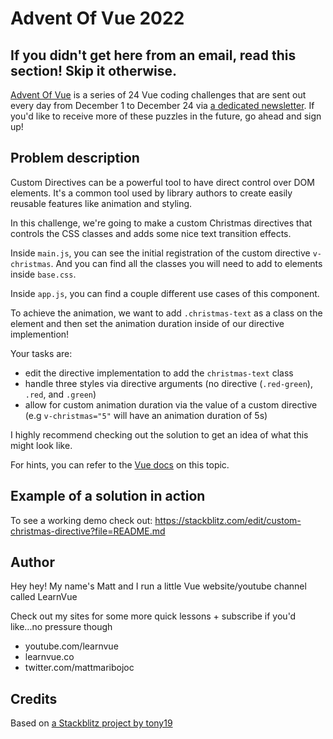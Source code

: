 # Advent Of Vue 2022

## If you didn't get here from an email, read this section! Skip it otherwise.

[Advent Of Vue](https://adventofvue.com) is a series of 24 Vue coding challenges that are sent out every day from December 1 to December 24 via [a dedicated newsletter](https://www.getrevue.co/profile/AdventOfVue). If you'd like to receive more of these puzzles in the future, go ahead and sign up!

## Problem description

Custom Directives can be a powerful tool to have direct control over DOM elements. It's a common tool used by library authors to create easily reusable features like animation and styling.

In this challenge, we're going to make a custom Christmas directives that controls the CSS classes and adds some nice text transition effects.

Inside `main.js`, you can see the initial registration of the custom directive `v-christmas`. And you can find all the classes you will need to add to elements inside `base.css`.

Inside `app.js`, you can find a couple different use cases of this component.

To achieve the animation, we want to add `.christmas-text` as a class on the element and then set the animation duration inside of our directive implemention!

Your tasks are:

- edit the directive implementation to add the `christmas-text` class
- handle three styles via directive arguments (no directive (`.red-green`), `.red`, and `.green`)
- allow for custom animation duration via the value of a custom directive (e.g `v-christmas="5"` will have an animation duration of 5s)

I highly recommend checking out the solution to get an idea of what this might look like.

For hints, you can refer to the [Vue docs](https://vuejs.org/guide/reusability/custom-directives.html#directive-hooks) on this topic.

## Example of a solution in action

To see a working demo check out: https://stackblitz.com/edit/custom-christmas-directive?file=README.md

## Author

Hey hey! My name's Matt and I run a little Vue website/youtube channel called LearnVue

Check out my sites for some more quick lessons + subscribe if you'd like...no pressure though

- youtube.com/learnvue
- learnvue.co
- twitter.com/mattmaribojoc

## Credits

Based on [a Stackblitz project by tony19](https://stackblitz.com/edit/vue3-vite-starter)
